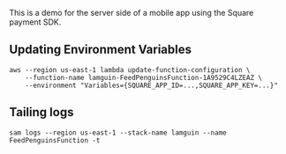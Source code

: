 This is a demo for the server side of a mobile app using the Square payment SDK.

## Updating Environment Variables
```shell script
aws --region us-east-1 lambda update-function-configuration \
    --function-name lamguin-FeedPenguinsFunction-1A9529C4LZEAZ \
    --environment "Variables={SQUARE_APP_ID=...,SQUARE_APP_KEY=...}"
```

## Tailing logs

```shell script
sam logs --region us-east-1 --stack-name lamguin --name FeedPenguinsFunction -t
```